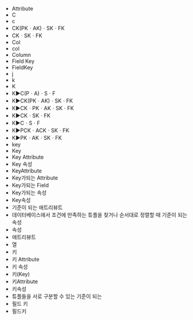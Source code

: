 ﻿- Attribute
- C
- c
- CK(PKㆍAK)ㆍSKㆍFK
- CKㆍSKㆍFK
- Col
- col
- Column
- Field Key
- FieldKey
- j
- k
- K
- K▶️C(PㆍA)ㆍSㆍF
- K▶️CK(PKㆍAK)ㆍSKㆍFK
- K▶️CKㆍPKㆍAKㆍSKㆍFK
- K▶️CKㆍSKㆍFK
- K▶️CㆍSㆍF
- K▶️PCKㆍACKㆍSKㆍFK
- K▶️PKㆍAKㆍSKㆍFK
- key
- Key
- Key Attribute
- Key 속성
- KeyAttribute
- Key가되는 Attribute
- Key가되는 Field
- Key가되는 속성
- Key속성
- 기준이 되는 애트리뷰트
- 데이터베이스에서 조건에 만족하는 튜플을 찾거나 순서대로 정렬할 때 기준이 되는 속성
- 속성
- 애트리뷰트
- 열
- 키
- 키 Attribute
- 키 속성
- 키(Key)
- 키Attribute
- 키속성
- 튜플들을 서로 구분할 수 있는 기준이 되는 
- 필드 키
- 필드키
